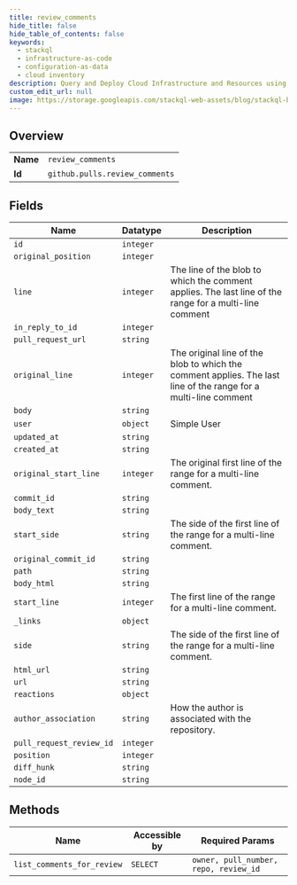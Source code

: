```yaml
---
title: review_comments
hide_title: false
hide_table_of_contents: false
keywords:
  - stackql
  - infrastructure-as-code
  - configuration-as-data
  - cloud inventory
description: Query and Deploy Cloud Infrastructure and Resources using SQL
custom_edit_url: null
image: https://storage.googleapis.com/stackql-web-assets/blog/stackql-blog-post-featured-image.png
---
```

  
    

## Overview
<table><tbody>
<tr><td><b>Name</b></td><td><code>review_comments</code></td></tr>
<tr><td><b>Id</b></td><td><code>github.pulls.review_comments</code></td></tr>
</tbody></table>

## Fields
| Name | Datatype | Description |
| ---- | -------- | ----------- |
| `id` | `integer` |  |
| `original_position` | `integer` |  |
| `line` | `integer` | The line of the blob to which the comment applies. The last line of the range for a multi-line comment |
| `in_reply_to_id` | `integer` |  |
| `pull_request_url` | `string` |  |
| `original_line` | `integer` | The original line of the blob to which the comment applies. The last line of the range for a multi-line comment |
| `body` | `string` |  |
| `user` | `object` | Simple User |
| `updated_at` | `string` |  |
| `created_at` | `string` |  |
| `original_start_line` | `integer` | The original first line of the range for a multi-line comment. |
| `commit_id` | `string` |  |
| `body_text` | `string` |  |
| `start_side` | `string` | The side of the first line of the range for a multi-line comment. |
| `original_commit_id` | `string` |  |
| `path` | `string` |  |
| `body_html` | `string` |  |
| `start_line` | `integer` | The first line of the range for a multi-line comment. |
| `_links` | `object` |  |
| `side` | `string` | The side of the first line of the range for a multi-line comment. |
| `html_url` | `string` |  |
| `url` | `string` |  |
| `reactions` | `object` |  |
| `author_association` | `string` | How the author is associated with the repository. |
| `pull_request_review_id` | `integer` |  |
| `position` | `integer` |  |
| `diff_hunk` | `string` |  |
| `node_id` | `string` |  |
## Methods
| Name | Accessible by | Required Params |
| ---- | ------------- | --------------- |
| `list_comments_for_review` | `SELECT` | `owner, pull_number, repo, review_id` |
